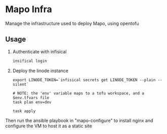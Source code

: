 # Mapo Infra
Manage the infrastructure used to deploy Mapo, using opentofu

## Usage


1. Authenticate with infisical
    ```sh
    insifical login
    ```

2. Deploy the linode instance
    ```
    export LINODE_TOKEN=`infisical secrets get LINODE_TOKEN --plain --silent`

    # NOTE: the 'env' variable maps to a tofu workspace, and a $env.tfvars file
    task plan env=dev  

    task apply
    ```

Then run the ansible playbook in "mapo-configure" to install nginx and configure the VM to host it as a static site
